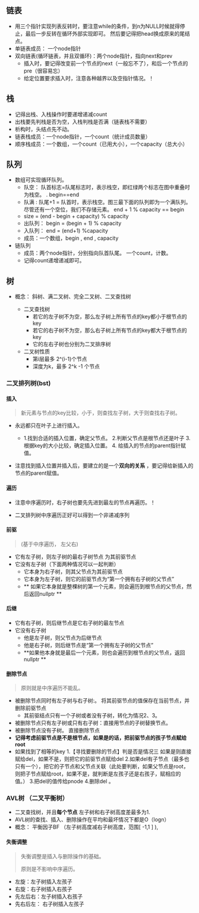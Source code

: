 ## 链表

- 用三个指针实现列表反转时，要注意while的条件，到n为NULL时候就得停止，最后一步反转在循环外部实现即可。 然后要记得把head换成原来的尾结点。
- 单链表成员： 一个node指针
- 双向链表(循环链表，并且双循环)：两个node指针，指向next和prev
  - 插入时，要记得改变前一个节点的next（一般忘不了），和后一个节点的pre（很容易忘）
  - 给定位置要求插入时，注意各种越界以及空指针情况。！

## 栈

- 记得出栈、入栈操作时要递增递减count
- 出栈要先判栈是否为空，入栈判栈是否满（链表栈不需要）
- 析构时，头结点先不动。
- 链表栈成员：一个node指针，一个count（统计成员数量）
- 顺序栈成员：一个数组，一个count（已用大小），一个capacity（总大小）




## 队列

- 数组可实现循环队列。
  - 队空： 队首标志=队尾标志时，表示栈空，即红绿两个标志在图中重叠时为栈空。       .           begin==end
  - 队满 : 队尾+1 = 队首时，表示栈空。图三最下面的队列即为一个满队列。尽管还有一个空位，我们不存储元素。 end + 1 % capacity == begin
  - size = (end - begin + capacity) % capacity
  - 出队列： begin = (begin + 1) % capacity
  - 入队列： end = (end+1) %capacity
  - 成员：一个数组，begin , end , capacity
- 链队列
  - 成员：两个node指针，分别指向队首队尾。 一个count，计数。
  - 记得count递增递减即可。

## 树 

- 概念： 斜树、满二叉树、完全二叉树、二叉查找树

  - 二叉查找树
    - 若它的左子树不为空，那么左子树上所有节点的key都小于根节点的key
    - 若它的右子树不为空，那么右子树上所有节点的key都大于根节点的key
    - 它的左右子树也分别为二叉排序树
  - 二叉树性质
    - 第i层最多 2^(i-1)个节点
    - 深度为k，最多 2^k -1 个节点

### 二叉排列树(bst)

#### 插入
> 新元素与节点的key比较，小于，则查找左子树，大于则查找右子树。

  - 永远都只在叶子上进行插入。

      - 1.找到合适的插入位置，确定父节点。 2.判断父节点是根节点还是叶子 3.根据key的大小比较，确定插入位置。 4. 给插入的节点的parent指针赋值。
- 注意找到插入位置并插入后，要建立的是一个**双向的关系** ，要记得给新插入的节点的parent赋值。
#### 遍历

- 注意中序遍历时，右子树也要先先进到最左的节点再遍历。！



- 二叉排列树中序遍历正好可以得到一个非递减序列


 #### 前驱 
 > (基于中序遍历， 左父右)  

- 它有左子树，则左子树的最右子树节点 为其前驱节点
- 它没有左子树（下面两种情况可以一起判断）
  - 它本身为右子树，则其父节点为其前驱节点
  - 它本身为左子树，则它的前驱节点为“第一个拥有右子树的父节点”
  - ** 如果它本身就是整棵树的第一个元素，则会遍历到根节点的父节点，然后返回nullptr ** 

#### 后继

- 它有右子树，则后继节点是它右子树的最左节点
- 它没有右子树
  - 他是左子树，则父节点为后继节点
  - 他是右子树，则后继节点是“第一个拥有左子树的父节点”
  - **如果他本身就是最后一个元素，则也会遍历到根节点的父节点，返回nullptr **

#### 删除节点

> 原则就是中序遍历不能乱。

- 被删除节点同时有左子树与右子树:。 将其前驱节点的值保存在当前节点，并删除前驱节点
  - 其前驱结点只有一个子树或者没有子树，转化为情况2、3。
- 被删除节点只有左子树或只有右子树：直接用节点的子树替换节点。
- 被删除节点没有子树。 直接删除节点
- **记得考虑前驱节点是不是根节点，如果是的话，把前驱节点的孩子节点赋给root**
- 如果找到了相等的key 1.【寻找要删除的节点】判是否是情况三 如果是则直接赋给del，如果不是，则把它的前驱节点赋给del 2.如果del有子节点（最多也只有一个），把它的子节点和父节点关联（此处要判断，如果父节点是root，则把子节点赋给root，如果不是，就判断是左孩子还是右孩子，赋相应的值。） 3.把del的值传给pnode 4.删除del 。



### AVL树 （二叉平衡树）

- 二叉查找树，并且**每个节点** 左子树和右子树高度差最多为1.
- AVL树的查找、插入、删除操作在平均和最坏情况下都是O（logn）
- 概念： 平衡因子BF （左子树高度减右子树高度，范围[ -1,1 ] ),

#### 失衡调整

> 失衡调整是插入与删除操作的基础。
>
> 原则是不影响中序遍历。

- 左旋：左子树插入左孩子
- 右旋：右子树插入右孩子
- 先左后右：左子树插入右孩子
- 先右后左： 右子树插入左孩子



